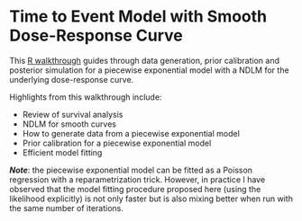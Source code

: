 # Time to Event Model with Smooth Dose-Response Curve

This [R walkthrough](https://berryconsultants.github.io/code-libraries/Time%20to%20Event/TTE_smooth.html) guides through data generation, prior calibration and posterior simulation for a piecewise exponential model with a NDLM for the underlying dose-response curve.

Highlights from this walkthrough include: 

* Review of survival analysis
* NDLM for smooth curves
* How to generate data from a piecewise exponential model
* Prior calibration for a piecewise exponential model
* Efficient model fitting

***Note***: the piecewise exponential model can be fitted as a Poisson regression with a reparametrization trick. 
However, in practice I have observed that the model fitting procedure proposed here (using the likelihood explicitly) is not only faster but is also mixing better when run with the same number of iterations. 
